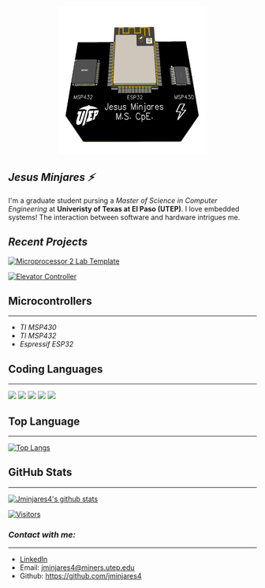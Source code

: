  <p align="center">
  <img width="300" height="300" src="images/pcb.png">
</p>

## ***Jesus Minjares :zap:***
I'm a graduate student pursing a *Master of Science in Computer Engineering* at **Univeristy of Texas at El Paso (UTEP)**. I love embedded systems! The interaction between software and hardware intrigues me. 

## ***Recent Projects***
  
[![Microprocessor 2 Lab Template](https://github-readme-stats.vercel.app/api/pin/?username=jminjares4&repo=Microprocessor-2-Lab-Template&theme=react)](https://github.com/jminjares4/Microprocessor-2-Lab-Template) 

[![Elevator Controller](https://github-readme-stats.vercel.app/api/pin/?username=jminjares4&repo=Elevator&theme=react)](https://github.com/jminjares4/Elevator)
 
## **Microcontrollers**
***
- *TI MSP430*
- *TI MSP432*
- *Espressif ESP32* 
## **Coding Languages**
***
![](https://img.shields.io/badge/Code-C-informational?style=flat&logo=C&color=003B57)
![](https://img.shields.io/badge/Code-C++-informational?style=flat&logo=Cplusplus&color=61DAFB)
![](https://img.shields.io/badge/Code-Rust-informational?style=flat&logo=Rust&color=FF0000)
![](https://img.shields.io/badge/Code-Python-informational?style=flat&logo=Python&color=764ABC)
![](https://img.shields.io/badge/Code-Java-informational?style=flat&logo=Java&color=E34F26)
</br>

## **Top Language**
***
[![Top Langs](https://github-readme-stats.vercel.app/api/top-langs/?username=jminjares4&layout=compact&hide=CMake,html,Assembly,Batchfile,Makefile,XS&theme=react)](https://github.com/jminjares4/)

## **GitHub Stats** 
***
[![Jminjares4's github stats](https://github-readme-stats.vercel.app/api?username=jminjares4&theme=react)](https://github.com/jminjares4)

[![Visitors](https://visitor-badge.glitch.me/badge?page_id=jminjares4.jminjares4)](https://github.com/jminjares4)


### ***Contact with me:***
---
- [LinkedIn](https://www.linkedin.com/in/jesus-minjares-157a21195/)
- Email:  jminjares4@miners.utep.edu
- Github: https://github.com/jminjares4